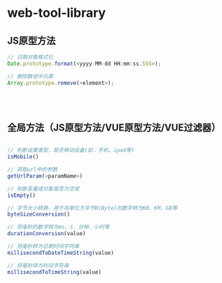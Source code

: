 # web-tool-library

## JS原型方法
``` javascript
// 日期对象格式化
Date.prototype.format(<yyyy-MM-dd HH:mm:ss.SSS>);

// 删除数组中元素
Array.prototype.remove(<element>);
```

<br/><br/>

## 全局方法（JS原型方法/VUE原型方法/VUE过滤器）
``` javascript

// 判断设置类型，是否移动设备(如：手机、ipad等)
isMobile()

// 获取url中的参数
getUrlParam(<paramName>)

// 判断变量或对象是否为空或
isEmpty()

// 字节大小转换，用于将单位为字节B(Byte)的数字转为KB、KM、GB等
byteSizeConversion()

// 将毫秒的数字转为ms、s、分钟、小时等
durationConversion(value)

// 将毫秒转为日期时间字符串
millisecondToDateTimeString(value)

// 将毫秒转为时间字符串
millisecondToTimeString(value)
```
